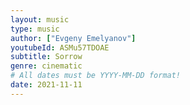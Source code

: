```yaml
---
layout: music
type: music
author: ["Evgeny Emelyanov"]
youtubeId: ASMu57TDOAE
subtitle: Sorrow
genre: cinematic
# All dates must be YYYY-MM-DD format!
date: 2021-11-11
---
```

